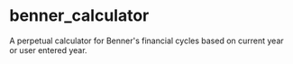 # benner_calculator
A perpetual calculator for Benner's financial cycles based on current year or user entered year.
